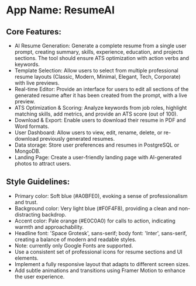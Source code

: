 # **App Name**: ResumeAI

## Core Features:

- AI Resume Generation: Generate a complete resume from a single user prompt, creating summary, skills, experience, education, and projects sections. The tool should ensure ATS optimization with action verbs and keywords.
- Template Selection: Allow users to select from multiple professional resume layouts (Classic, Modern, Minimal, Elegant, Tech, Corporate) with live previews.
- Real-time Editor: Provide an interface for users to edit all sections of the generated resume after it has been created from the prompt, with a live preview.
- ATS Optimization & Scoring: Analyze keywords from job roles, highlight matching skills, add metrics, and provide an ATS score (out of 100).
- Download & Export: Enable users to download their resume in PDF and Word formats.
- User Dashboard: Allow users to view, edit, rename, delete, or re-download previously generated resumes.
- Data storage: Store user preferences and resumes in PostgreSQL or MongoDB.
- Landing Page: Create a user-friendly landing page with AI-generated photos to attract users.

## Style Guidelines:

- Primary color: Soft blue (#A0BFE0), evoking a sense of professionalism and trust.
- Background color: Very light blue (#F0F4F8), providing a clean and non-distracting backdrop.
- Accent color: Pale orange (#E0C0A0) for calls to action, indicating warmth and approachability.
- Headline font: 'Space Grotesk', sans-serif; body font: 'Inter', sans-serif, creating a balance of modern and readable styles.
- Note: currently only Google Fonts are supported.
- Use a consistent set of professional icons for resume sections and UI elements.
- Implement a fully responsive layout that adapts to different screen sizes.
- Add subtle animations and transitions using Framer Motion to enhance the user experience.